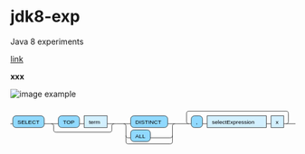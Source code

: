 # jdk8-exp

Java 8 experiments

[link](README)


<script type="text/javascript">alert("hello");</script>

<b>xxx</b>

![image example](https://rawgithub.com/potherca-blog/StackOverflow/master/question.13808020.include-an-svg-hosted-on-github-in-markdown/controllers_brief.svg)


<svg version="1.1" xmlns:xlink="http://www.w3.org/1999/xlink" xmlns="http://www.w3.org/2000/svg" width="607" height="85" viewbox="0 0 607 85"><defs><style type="text/css">.c{fill:none;stroke:#222222;}.j{fill:#000000;font-family:Verdana,Sans-serif;font-size:12px;}.l{fill:#90d9ff;stroke:#222222;}.r{fill:#d3f0ff;stroke:#222222;}</style></defs><path class="c" d="M0 37h5m67 0h30m45 0h10m49 0h20m-139 0q5 0 5 5v8q0 5 5 5h114q5 0 5-5v-8q0-5 5-5m5 0h30m79 0h20m-109 25q0 5 5 5h5m42 0h42q5 0 5-5m-104-25q5 0 5 5v33q0 5 5 5h89q5 0 5-5v-33q0-5 5-5m5 0h30m-5 0q-5 0-5-5v-17q0-5 5-5h207q5 0 5 5v17q0 5-5 5m-178 0h10m126 0h10m27 0h25"/><rect class="l" x="5" y="20" width="67" height="25" rx="7"/><text class="j" x="15" y="37">SELECT</text><rect class="l" x="102" y="20" width="45" height="25" rx="7"/><text class="j" x="112" y="37">TOP</text><a xlink:href="#term"><rect class="r" x="157" y="20" width="49" height="25"/><text class="j" x="167" y="37">term</text></a><rect class="l" x="256" y="20" width="79" height="25" rx="7"/><text class="j" x="266" y="37">DISTINCT</text><rect class="l" x="256" y="50" width="42" height="25" rx="7"/><text class="j" x="266" y="67">ALL</text><rect class="l" x="385" y="20" width="24" height="25" rx="7"/><text class="j" x="395" y="37">,</text><a xlink:href="#selectExpression"><rect class="r" x="419" y="20" width="126" height="25"/><text class="j" x="429" y="37">selectExpression</text></a><a xlink:href="#x"><rect class="r" x="555" y="20" width="27" height="25"/><text class="j" x="565" y="37">x</text></a></svg>

